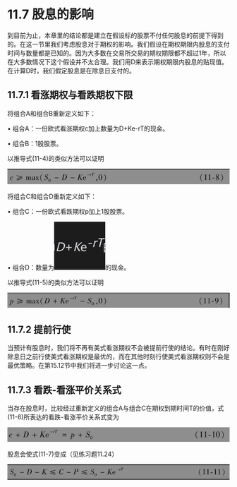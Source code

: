# 11.7 股息的影响

到目前为止，本章里的结论都是建立在假设标的股票不付任何股息的前提下得到的。在这一节里我们考虑股息对于期权的影响。我们假设在期权期限内股息的支付时间与数量都是已知的。因为大多数在交易所交易的期权期限都不超过1年，所以在大多数情况下这个假设并不太合理。我们用D来表示期权期限内股息的贴现值。在计算D时，我们假定股息是在除息日支付的。

## 11.7.1 看涨期权与看跌期权下限

将组合A和组合B重新定义如下：

• 组合A：一份欧式看涨期权c加上数量为D+Ke-rT的现金。

• 组合B：1股股票。

以推导式(11-4)的类似方法可以证明

![](images/2024-03-01-13-25-13.png)

将组合C和组合D重新定义如下：

• 组合C：一份欧式看跌期权p加上1股股票。

• 组合D：数量为![](images/2024-03-01-13-25-49.png)的现金。


以推导式(11-5)的类似方法可以证明

![](images/2024-03-01-13-26-23.png)

## 11.7.2 提前行使

当预计有股息时，我们将不再有美式看涨期权不会被提前行使的结论。有时在刚好除息日之前行使美式看涨期权是最优的，而在其他时刻行使美式看涨期权则不会是最优策略。在第15.12节中我们将进一步讨论这一点。

## 11.7.3 看跌-看涨平价关系式

当存在股息时，比较经过重新定义的组合A与组合C在期权到期时间T的价值，式(11-6)所表达的看跌-看涨平价关系式变为

![](images/2024-03-01-13-27-12.png)


股息会使式(11-7)变成（见练习题11.24）

![](images/2024-03-01-13-27-33.png)

